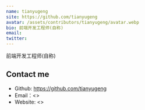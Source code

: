 ```yaml
---
name: tianyugeng
site: https://github.com/tianyugeng
avatar: /assets/contributors/tianyugeng/avatar.webp
bio: 前端开发工程师(自称)
email:
twitter:
---
```


前端开发工程师(自称)

## Contact me

- Github: <https://github.com/tianyugeng>
- Email：<>
- Website: <>
